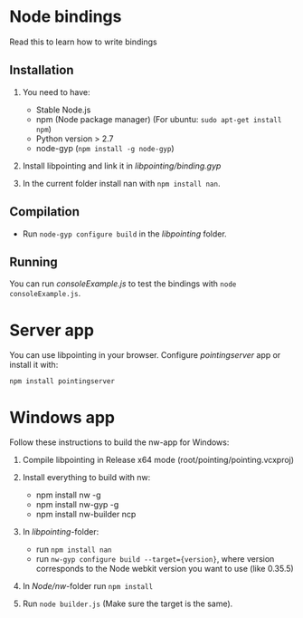# Node bindings

Read this to learn how to write bindings

## Installation

1. You need to have:
	* Stable Node.js
	* npm (Node package manager) (For ubuntu: `sudo apt-get install npm`)
	* Python version > 2.7
	* node-gyp (`npm install -g node-gyp`)

2. Install libpointing and link it in *libpointing/binding.gyp* 

3. In the current folder install nan with `npm install nan`.

## Compilation

* Run `node-gyp configure build` in the *libpointing* folder.

## Running

You can run *consoleExample.js* to test the bindings with `node consoleExample.js`.

# Server app

You can use libpointing in your browser.
Configure *pointingserver* app or install it with:

	npm install pointingserver

# Windows app

Follow these instructions to build the nw-app for Windows:

1. Compile libpointing in Release x64 mode (root/pointing/pointing.vcxproj)

1. Install everything to build with nw:

	* npm install nw -g
	* npm install nw-gyp -g
	* npm install nw-builder ncp

1. In *libpointing*-folder:
	* run `npm install nan`
	* run `nw-gyp configure build --target={version}`, where version corresponds to the Node webkit version you want to use (like 0.35.5)

1. In *Node/nw*-folder run `npm install`

1. Run `node builder.js` (Make sure the target is the same).
